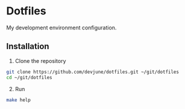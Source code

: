# Dotfiles

My development environment configuration.

## Installation

1. Clone the repository
```bash
git clone https://github.com/devjune/dotfiles.git ~/git/dotfiles
cd ~/git/dotfiles
```

2. Run 
```bash
make help
```
